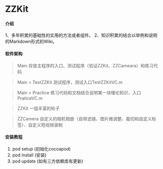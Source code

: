 # ZZKit

#### 介绍
1、多年积累的基础性的实用的方法或者组件。
2、知识积累的结合以举例和说明的Markdown形式的Wiki。

#### 软件架构
> Main 
存放主程序的入口、测试程序（验证ZZKit、ZZCameara）和练习代码

> Main > TestZZKit 
测试程序，测试入口TestZZKitVC.m

> Main > Practice
练习代码和文档结合说明某一块理论知识，入口PraticeVC.m

> ZZKit
一组丰富的轮子

> ZZCamera
自定义的相机相册（自带滤镜、图片微调整、裁切和自定义标签）、自定义短视频录制

#### 安装教程

1. pod setup (初始化cocoapod)
2. pod install (安装)
3. pod update (如有三方依赖库有更新)
